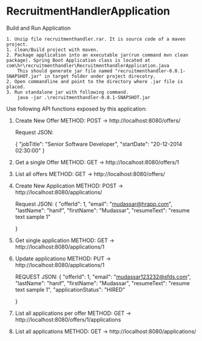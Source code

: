 # RecruitmentHandlerApplication
Build and Run Application
	
	1. Unzip file recruitmenthandler.rar. It is source code of a maven project.
	1. clean/Build project with maven.
	2. Package application into an executable jar(run command mvn clean package). Spring Boot Application class is located at com\hr\recruitmenthandler\RecruitmenthandlerApplication.java
		This should generate jar file named "recruitmenthandler-0.0.1-SNAPSHOT.jar" in target folder under project direcotry.
	2. Open commandline and point to the directory where .jar file is placed.
	3. Run standalone jar with following command. 
		java -jar .\recruitmenthandler-0.0.1-SNAPSHOT.jar


Use following API functions exposed by this application:

1. Create New Offer
	METHOD: POST -> http://localhost:8080/offers/

	Request JSON:

	{
     "jobTitle": "Senior Software Developer",
     "startDate": "20-12-2014 02:30:00"
	}


2. Get a single Offer
	METHOD: GET -> http://localhost:8080/offers/1

3. List all offers
	METHOD: GET -> http://localhost:8080/offers/

4. Create New Application
	METHOD: POST -> http://localhost:8080/applications/

	Request JSON:
	{
	    "offerId": 1,
	    "email": "mudassar@hrapp.com",
	    "lastName": "hanif",
	    "firstName": "Mudassar",
	    "resumeText": "resume text sample 1"
	    
	}

5. Get single application
	METHOD: GET -> http://localhost:8080/applications/1

6. Update applicationo
	METHOD: PUT -> http://localhost:8080/applications/1

	REQUEST JSON:
	{
	    "offerId": 1,
	    "email": "mudassar123232@sfds.com",
	    "lastName": "hanif",
	    "firstName": "Mudassar",
	    "resumeText": "resume text sample 1",
	    "applicationStatus": "HIRED"
	    
	}	

7. List all applications per offer
	METHOD: GET -> http://localhost:8080/offers/1/applications

8.	List all applications
	METHOD: GET -> http://localhost:8080/applications/



